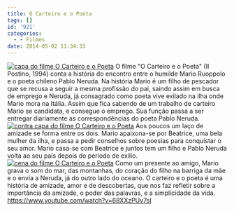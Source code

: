```yaml
---
title: O Carteiro e o Poeta
tags: []
id: '921'
categories:
  - - Filmes
date: 2014-05-02 11:34:33
---
```


[![capa do filme O Carteiro e o Poeta](http://162.243.62.160/wp-content/uploads/2014/05/dsc02698.jpg?w=650)](http://162.243.62.160/wp-content/uploads/2014/05/dsc02698.jpg) O filme "O Carteiro e o Poeta" (Il Postino, 1994) conta a história do encontro entre o humilde Mario Ruoppolo e o poeta chileno Pablo Neruda. Na história Mario é um filho de pescador que se recusa a seguir a mesma profissão do pai, saindo assim em busca de emprego e Neruda, já consagrado como poeta vive exilado na ilha onde Mario mora na Itália. Assim que fica sabendo de um trabalho de carteiro Mario se candidata, e consegue o emprego. Sua função passa a ser entregar diariamente as correspondências do poeta Pablo Neruda. [![contra capa do filme O Carteiro e o Poeta](http://162.243.62.160/wp-content/uploads/2014/05/dsc02699.jpg?w=650)](http://162.243.62.160/wp-content/uploads/2014/05/dsc02699.jpg) Aos poucos um laço de amizade se forma entre os dois. Mario apaixona-se por Beatrice, uma bela mulher da ilha, e passa a pedir conselhos sobre poesias para conquistar o seu amor. Mario casa-se com Beatrice e juntos tem um filho e Pablo Neruda volta ao seu país depois do período de exílio. [![cena do filme O Carteiro e o Poeta](http://162.243.62.160/wp-content/uploads/2014/05/1200878435_f.jpg?w=650)](http://162.243.62.160/wp-content/uploads/2014/05/1200878435_f.jpg) Como um presente ao amigo, Mario grava o som do mar, das montanhas, do coração do filho na barriga da mãe e o envia a Neruda, já do outro lado do oceano. O carteiro e o poeta é uma história de amizade, amor e de descobertas, que nos faz refletir sobre a importância da amizade, o poder das palavras, e a simplicidade da vida. https://www.youtube.com/watch?v=68XXzPUv7sI
